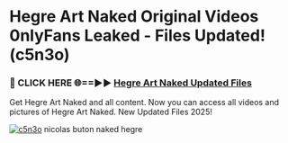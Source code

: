 # Hegre Art Naked Original Videos 0nlyFans Leaked - Files Updated! (c5n3o)

<h3>🔴 CLICK HERE 🌐==►► <a href="https://tinyurl.com/up5wt9bj" rel="nofollow">Hegre Art Naked Updated Files</a></h3>

Get Hegre Art Naked and all content. Now you can access all videos and pictures of Hegre Art Naked. New Updated Files 2025!

[![c5n3o](https://i.imgur.com/ABiUzMV.gif)](https://tinyurl.com/up5wt9bj)
nicolas buton naked hegre